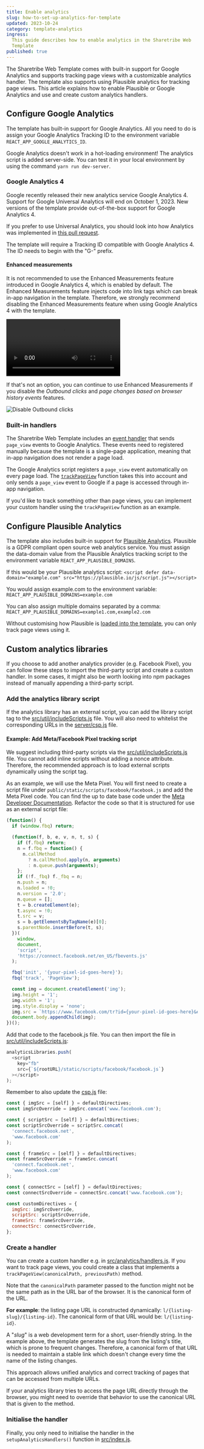 ```yaml
---
title: Enable analytics
slug: how-to-set-up-analytics-for-template
updated: 2023-10-24
category: template-analytics
ingress:
  This guide describes how to enable analytics in the Sharetribe Web
  Template
published: true
---
```


The Sharetribe Web Template comes with built-in support for Google
Analytics and supports tracking page views with a customizable analytics
handler. The template also supports using Plausible analytics for
tracking page views. This article explains how to enable Plausible or
Google Analytics and use and create custom analytics handlers.

## Configure Google Analytics

The template has built-in support for Google Analytics. All you need to
do is assign your Google Analytics Tracking ID to the environment
variable `REACT_APP_GOOGLE_ANALYTICS_ID`.

<info>

Google Analytics doesn't work in a hot-loading environment! The
analytics script is added server-side. You can test it in your local
environment by using the command `yarn run dev-server`.

</info>

### Google Analytics 4

Google recently released their new analytics service Google Analytics 4.
Support for Google Universal Analytics will end on October 1, 2023. New
versions of the template provide out-of-the-box support for Google
Analytics 4.

If you prefer to use Universal Analytics, you should look into how
Analytics was implemented in
[this pull request](https://github.com/sharetribe/ftw-daily/pull/1508).

<info>

The template will require a Tracking ID compatible with Google
Analytics 4. The ID needs to begin with the "G-" prefix.

</info>

#### Enhanced measurements

It is not recommended to use the Enhanced Measurements feature
introduced in Google Analytics 4, which is enabled by default. The
Enhanced Measurements feature injects code into link tags which can
break in-app navigation in the template. Therefore, we strongly
recommend disabling the Enhanced Measurements feature when using Google
Analytics 4 with the template.

<video>
    <source src='./turn-off-enhanced-measurements.mp4' type='video/mp4'>
    <source src='./turn-off-enhanced-measurements.webm' type='video/webm'>
    <source src='./turn-off-enhanced-measurements.ogv' type='video/ogg'>
</video>

If that's not an option, you can continue to use Enhanced Measurements
if you disable the _Outbound clicks_ and _page changes based on browser
history events_ features.

![Disable Outbound clicks](./disable.png)

### Built-in handlers

The Sharetribe Web Template includes an
[event handler](https://github.com/sharetribe/web-template/blob/main/src/analytics/handlers.js#L9)
that sends `page_view` events to Google Analytics. These events need to
registered manually because the template is a single-page application,
meaning that in-app navigation does not render a page load.

The Google Analytics script registers a `page_view` event automatically
on every page load. The
[`trackPageView`](https://github.com/sharetribe/web-template/blob/main/src/analytics/handlers.js#L9)
function takes this into account and only sends a `page_view` event to
Google if a page is accessed through in-app navigation.

If you'd like to track something other than page views, you can
implement your custom handler using the `trackPageView` function as an
example.

## Configure Plausible Analytics

The template also includes built-in support for
[Plausible Analytics](https://plausible.io). Plausible is a GDPR
compliant open source web analytics service. You must assign the
data-domain value from the Plausible Analytics tracking script to the
environment variable `REACT_APP_PLAUSIBLE_DOMAINS`.

If this would be your Plausible analytics script:
`<script defer data-domain="example.com" src="https://plausible.io/js/script.js"></script>`

You would assign example.com to the environment variable:
`REACT_APP_PLAUSIBLE_DOMAINS=example.com`

You can also assign multiple domains separated by a comma:
`REACT_APP_PLAUSIBLE_DOMAINS=example1.com,example2.com`

Without customising how Plausible is
[loaded into the template](https://github.com/sharetribe/web-template/blob/fd9596462c5979ca9e421b1ab69df92a7dd2056c/src/util/includeScripts.js#L102-L111),
you can only track page views using it.

## Custom analytics libraries

If you choose to add another analytics provider (e.g. Facebook Pixel),
you can follow these steps to import the third-party script and create a
custom handler. In some cases, it might also be worth looking into npm
packages instead of manually appending a third-party script.

### Add the analytics library script

If the analytics library has an external script, you can add the library
script tag to the
[src/util/includeScripts.js](https://github.com/sharetribe/web-template/blob/main/src/util/includeScripts.js)
file. You will also need to whitelist the corresponding URLs in the
[server/csp.js](https://github.com/sharetribe/web-template/blob/main/server/csp.js)
file.

#### Example: Add Meta/Facebook Pixel tracking script

We suggest including third-party scripts via the
[src/util/includeScripts.js](https://github.com/sharetribe/web-template/blob/main/src/util/includeScripts.js)
file. You cannot add inline scripts without adding a nonce attribute.
Therefore, the recommended approach is to load external scripts
dynamically using the script tag.

As an example, we will use the Meta Pixel. You will first need to create
a script file under `public/static/scripts/facebook/facebook.js` and add
the Meta Pixel code. You can find the up to date base code under the
[Meta Developer Documentation](https://developers.facebook.com/docs/meta-pixel/get-started/).
Refactor the code so that it is structured for use as an external script
file:

```js
(function() {
  if (window.fbq) return;

  (function(f, b, e, v, n, t, s) {
    if (f.fbq) return;
    n = f.fbq = function() {
      n.callMethod
        ? n.callMethod.apply(n, arguments)
        : n.queue.push(arguments);
    };
    if (!f._fbq) f._fbq = n;
    n.push = n;
    n.loaded = !0;
    n.version = '2.0';
    n.queue = [];
    t = b.createElement(e);
    t.async = !0;
    t.src = v;
    s = b.getElementsByTagName(e)[0];
    s.parentNode.insertBefore(t, s);
  })(
    window,
    document,
    'script',
    'https://connect.facebook.net/en_US/fbevents.js'
  );

  fbq('init', '{your-pixel-id-goes-here}');
  fbq('track', 'PageView');

  const img = document.createElement('img');
  img.height = '1';
  img.width = '1';
  img.style.display = 'none';
  img.src = `https://www.facebook.com/tr?id={your-pixel-id-goes-here}&ev=PageView&noscript=1`;
  document.body.appendChild(img);
})();
```

Add that code to the facebook.js file. You can then import the file in
[src/util/includeScripts.js](https://github.com/sharetribe/web-template/blob/main/src/util/includeScripts.js):

```js
analyticsLibraries.push(
  <script
    key="fb"
    src={`${rootURL}/static/scripts/facebook/facebook.js`}
  ></script>
);
```

Remember to also update the
[csp.js](https://github.com/sharetribe/web-template/blob/main/server/csp.js)
file:

```js
const { imgSrc = [self] } = defaultDirectives;
const imgSrcOverride = imgSrc.concat('www.facebook.com');

const { scriptSrc = [self] } = defaultDirectives;
const scriptSrcOverride = scriptSrc.concat(
  'connect.facebook.net',
  'www.facebook.com'
);

const { frameSrc = [self] } = defaultDirectives;
const frameSrcOverride = frameSrc.concat(
  'connect.facebook.net',
  'www.facebook.com'
);

const { connectSrc = [self] } = defaultDirectives;
const connectSrcOverride = connectSrc.concat('www.facebook.com');

const customDirectives = {
  imgSrc: imgSrcOverride,
  scriptSrc: scriptSrcOverride,
  frameSrc: frameSrcOverride,
  connectSrc: connectSrcOverride,
};
```

### Create a handler

You can create a custom handler e.g. in
[src/analytics/handlers.js](https://github.com/sharetribe/web-template/blob/main/src/analytics/handlers.js).
If you want to track page views, you could create a class that
implements a `trackPageView(canonicalPath, previousPath)` method.

Note that the `canonicalPath` parameter passed to the function might not
be the same path as in the URL bar of the browser. It is the canonical
form of the URL.

**For example**: the listing page URL is constructed dynamically:
`l/{listing-slug}/{listing-id}`. The canonical form of that URL would
be: `l/{listing-id}`.

<info>

A "_slug_" is a web development term for a short, user-friendly string.
In the example above, the template generates the slug from the listing's
title, which is prone to frequent changes. Therefore, a canonical form
of that URL is needed to maintain a stable link which doesn't change
every time the name of the listing changes.

</info>

This approach allows unified analytics and correct tracking of pages
that can be accessed from multiple URLs.

If your analytics library tries to access the page URL directly through
the browser, you might need to override that behavior to use the
canonical URL that is given to the method.

### Initialise the handler

Finally, you only need to initialise the handler in the
`setupAnalyticsHandlers()` function in
[src/index.js](https://github.com/sharetribe/web-template/blob/main/src/index.js).
